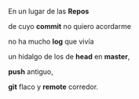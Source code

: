 En un lugar de las **Repos**

de cuyo **commit** no quiero acordarme 

no ha mucho **log** que vivía

un hidalgo de los de **head** en **master**,

**push** antiguo,

**git** flaco y **remote** corredor.



